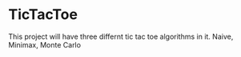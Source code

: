# TicTacToe

This project will have three differnt tic tac toe algorithms in it. Naive, Minimax, Monte Carlo
